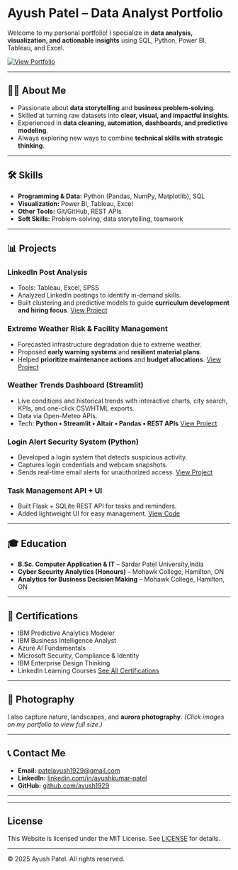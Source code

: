 # Ayush Patel – Data Analyst Portfolio

Welcome to my personal portfolio!
I specialize in **data analysis, visualization, and actionable insights** using SQL, Python, Power BI, Tableau, and Excel.

[![View Portfolio](https://img.shields.io/badge/View-Portfolio-blue?style=for-the-badge)](https://ayush1929.github.io/)

---

## 👨‍💻 About Me

* Passionate about **data storytelling** and **business problem-solving**.
* Skilled at turning raw datasets into **clear, visual, and impactful insights**.
* Experienced in **data cleaning, automation, dashboards, and predictive modeling**.
* Always exploring new ways to combine **technical skills with strategic thinking**.

---

## 🛠 Skills

* **Programming & Data:** Python (Pandas, NumPy, Matplotlib), SQL
* **Visualization:** Power BI, Tableau, Excel
* **Other Tools:** Git/GitHub, REST APIs
* **Soft Skills:** Problem-solving, data storytelling, teamwork

---

## 📊 Projects

### LinkedIn Post Analysis

* Tools: Tableau, Excel, SPSS
* Analyzed LinkedIn postings to identify in-demand skills.
* Built clustering and predictive models to guide **curriculum development and hiring focus**.
  [View Project](https://github.com/ayush1929/Data_Analyst_Capstone)

### Extreme Weather Risk & Facility Management

* Forecasted infrastructure degradation due to extreme weather.
* Proposed **early warning systems** and **resilient material plans**.
* Helped **prioritize maintenance actions** and **budget allocations**.
  [View Project](https://github.com/ayush1929/HEAD_2024/blob/main/Team11-HeadCompetition-FinalPoster.pdf)

### Weather Trends Dashboard (Streamlit)

* Live conditions and historical trends with interactive charts, city search, KPIs, and one-click CSV/HTML exports. 
* Data via Open-Meteo APIs.
* Tech: **Python • Streamlit • Altair • Pandas • REST APIs**
  [View Project](https://github.com/ayush1929/weather-dashboard-streamlit)

### Login Alert Security System (Python)

* Developed a login system that detects suspicious activity.
* Captures login credentials and webcam snapshots.
* Sends real-time email alerts for unauthorized access.
  [View Project](https://github.com/ayush1929/login-alert)

### Task Management API + UI

* Built Flask + SQLite REST API for tasks and reminders.
* Added lightweight UI for easy management.
  [View Code](https://github.com/ayush1929/task-management-api/blob/main/app.py)

---

## 🎓 Education

* **B.Sc. Computer Application & IT** – Sardar Patel University,India
* **Cyber Security Analytics (Honours)** – Mohawk College, Hamilton, ON
* **Analytics for Business Decision Making** – Mohawk College, Hamilton, ON

---

## 💼 Certifications

* IBM Predictive Analytics Modeler
* IBM Business Intelligence Analyst
* Azure AI Fundamentals
* Microsoft Security, Compliance & Identity
* IBM Enterprise Design Thinking
* LinkedIn Learning Courses
  [See All Certifications](https://www.credly.com/users/ayushkumar-vinodkumar-patel/badges#credly)

---

## 📸 Photography

I also capture nature, landscapes, and **aurora photography**.
*(Click images on my portfolio to view full size.)*

---

## 📞 Contact Me

* **Email:** [patelayush1929@gmail.com](mailto:patelayush1929@gmail.com)
* **LinkedIn:** [linkedin.com/in/ayushkumar-patel](https://www.linkedin.com/in/ayushkumar-patel/)
* **GitHub:** [github.com/ayush1929](https://github.com/ayush1929)

---

---

## License
This Website is licensed under the MIT License. See [LICENSE](LICENSE) for details.

---

© 2025 Ayush Patel. All rights reserved.
